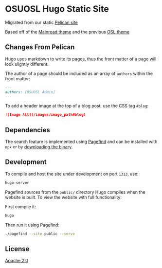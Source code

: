 # OSUOSL Hugo Static Site

Migrated from our static [Pelican site](https://github.com/osuosl/osuosl-pelican)

Based off of the [Mainroad theme](https://github.com/Vimux/Mainroad) and the previous [OSL
theme](https://github.com/osuosl/dougfir-pelican-theme)

## Changes From Pelican

Hugo uses markdown to write its pages, thus the front matter of a page will look slightly different.

The author of a page should be included as an array of `authors` within the front matter:

```md
---
authors: [OSUOSL Admin]
---
```

To add a header image at the top of a blog post, use the CSS tag `#blog`:

```md
![Image Alt](/images/image_path#blog)
```

## Dependencies

The search feature is implemented using [Pagefind](https://pagefind.app/) and can be installed with `npx` or by
[downloading the binary](https://pagefind.app/docs/installation/#downloading-a-precompiled-binary).

## Development

To compile and host the site under development on port `1313`, use:

```bash
hugo server
```

Pagefind sources from the `public/` directory Hugo compiles when the website is built. To view the website with full
functionality:

First compile it:

```bash
hugo
```

Then run it using Pagefind:

```bash
./pagefind --site public --serve
```

## License

[Apache 2.0](https://choosealicense.com/licenses/apache-2.0/)
